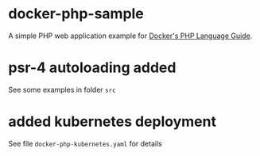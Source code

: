 # docker-php-sample

A simple PHP web application example for [Docker's PHP Language Guide](https://docs.docker.com/language/php/).

# psr-4 autoloading added
See some examples in folder `src`

# added kubernetes deployment
See file `docker-php-kubernetes.yaml` for details